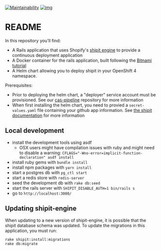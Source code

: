 [![Maintainability](https://api.codeclimate.com/v1/badges/b353e4e5606941eec4db/maintainability)](https://codeclimate.com/github/bcgov/cas-shipit/maintainability)
[![img](https://img.shields.io/badge/Lifecycle-Experimental-339999)](https://github.com/bcgov/repomountie/blob/master/doc/lifecycle-badges.md)

# README

In this repository you'll find:

- A Rails application that uses Shopify's [shipit engine](https://github.com/Shopify/shipit-engine) to provide a continuous deployment application
- A Docker container for the rails application, built following the [Bitnami tutorial](https://docs.bitnami.com/tutorials/secure-optimize-rails-application-bitnami-ruby-production/)
- A Helm chart allowing you to deploy shipit in your OpenShift 4 namespace.

Prerequisites:

- Prior to deploying the helm chart, a "deployer" service account must be provisioned. See our [cas-pipeline](https://github.com/bcgov/cas-pipeline) repository for more information
- When first installing the helm chart, you need to provied a `secret-values.yaml` file containing your github app information. See [the shipit documentation](https://github.com/Shopify/shipit-engine/blob/master/docs/setup.md#updating-the-configsecretsyml) for more information

## Local development

- install the development tools using asdf
  - OSX users might have compilation issues with ruby and might need to disable a warning: `CFLAGS="-Wno-error=implicit-function-declaration" asdf install`
- install ruby gems with `bundle install`
- install npm packages with `yarn install`
- start a postgres db with `pg_ctl start`
- start a redis store with `redis-server`
- seed the development db with `rake db:seed`
- start the rails server with `SHIPIT_DISABLE_AUTH=1 bin/rails s`
- go to `http://localhost:3000/`

## Updating shipit-engine

When updating to a new version of shipit-engine, it is possible that the shipit database schema was updated. To update the migrations in this application, you must run:

```
rake shipit:install:migrations
rake db:migrate
```
